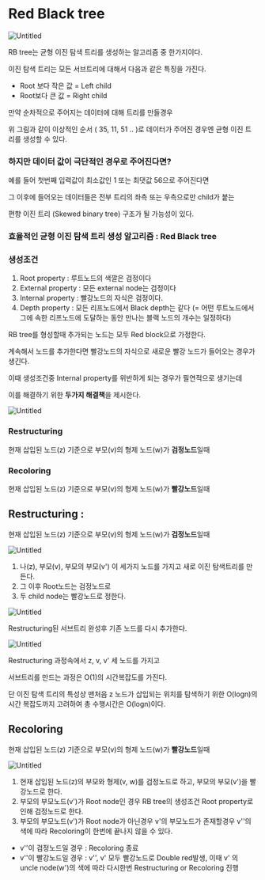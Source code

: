 # Red Black tree

![Untitled](Red%20Black%20tree%20b5464a3eb6ae401d878722108465e0bf/Untitled.png)

RB tree는 균형 이진 탐색 트리를 생성하는 알고리즘 중 한가지이다.

이진 탐색 트리는 모든 서브트리에 대해서 다음과 같은 특징을 가진다.

- Root 보다 작은 값 = Left child
- Root보다 큰 값 = Right child

만약 순차적으로 주어지는 데이터에 대해 트리를 만들경우

위 그림과 같이 이상적인 순서 ( 35, 11, 51 .. )로 데이터가 주어진 경우엔 균형 이진 트리를 생성할 수 있다.

 

### 하지만 데이터 값이 극단적인 경우로 주어진다면?

예를 들어 첫번째 입력값이 최소값인 1 또는 최댓값 56으로 주어진다면 

그 이후에 들어오는 데이터들은 전부 트리의 좌측 또는 우측으로만 child가 붙는 

편향 이진 트리 (Skewed binary tree) 구조가 될 가능성이 있다.

### 효율적인 균형 이진 탐색 트리 생성 알고리즘 : Red Black tree

### 생성조건

1. Root property : 루트노드의 색깔은 검정이다
2. External property : 모든 external node는 검정이다
3. Internal property : 빨강노드의 자식은 검정이다.
4. Depth property : 모든 리프노드에서 Black depth는 같다 (= 어떤 루트노드에서 그에 속한 리프노드에 도달하는 동안 만나는 블랙 노드의 개수는 일정하다)

RB tree를 형성할때 추가되는 노드는 모두 Red block으로 가정한다.

계속해서 노드를 추가한다면 빨강노드의 자식으로 새로운 빨강 노드가 들어오는 경우가 생긴다.

이때 생성조건중 Internal property를 위반하게 되는 경우가 필연적으로 생기는데 

이를 해결하기 위한 **두가지 해결책**을 제시한다.

![Untitled](Red%20Black%20tree%20b5464a3eb6ae401d878722108465e0bf/Untitled%201.png)

### Restructuring

현재 삽입된 노드(z) 기준으로 부모(v)의 형제 노드(w)가 **검정노드**일때

### Recoloring

현재 삽입된 노드(z) 기준으로 부모(v)의 형제 노드(w)가 **빨강노드**일때

## Restructuring :

현재 삽입된 노드(z) 기준으로 부모(v)의 형제 노드(w)가 **검정노드**일때

![Untitled](Red%20Black%20tree%20b5464a3eb6ae401d878722108465e0bf/Untitled%202.png)

1. 나(z), 부모(v), 부모의 부모(v') 이 세가지 노드를 가지고 새로 이진 탐색트리를 만든다.
2. 그 이후 Root노드는 검정노드로
3. 두 child node는 빨강노드로 정한다.

![Untitled](Red%20Black%20tree%20b5464a3eb6ae401d878722108465e0bf/Untitled%203.png)

Restructuring된 서브트리 완성후 기존 노드를 다시 추가한다.

![Untitled](Red%20Black%20tree%20b5464a3eb6ae401d878722108465e0bf/Untitled%204.png)

Restructuring 과정속에서 z, v, v' 세 노드를 가지고 

서브트리를 만드는 과정은 O(1)의 시간복잡도를 가진다.

단 이진 탐색 트리의 특성상 맨처음 z 노드가 삽입되는 위치를 탐색하기 위한 O(logn)의 시간 복잡도까지 고려하여 총 수행시간은 O(logn)이다.

## Recoloring

현재 삽입된 노드(z) 기준으로 부모(v)의 형제 노드(w)가 **빨강노드**일때

![Untitled](Red%20Black%20tree%20b5464a3eb6ae401d878722108465e0bf/Untitled%205.png)

1. 현재 삽입된 노드(z)의 부모와 형제(v, w)를 검정노드로 하고, 부모의 부모(v')을 빨강노드로 한다.
2. 부모의 부모노드(v')가 Root node인 경우
RB tree의 생성조건 Root property로 인해 검정노드로 한다.
3. 부모의 부모노드(v')가 Root node가 아닌경우 v'의 부모노드가 존재할경우
v''의 색에 따라 Recoloring이 한번에 끝나지 않을 수 있다.
- v''이 검정노드일 경우 : Recoloring 종료
- v''이 빨강노드일 경우 : v'', v' 모두 빨강노드로 Double red발생, 
이때 v' 의 uncle node(w')의 색에 따라 
다시한번 Restructuring or Recoloring 진행